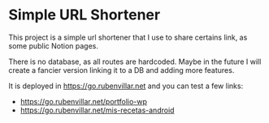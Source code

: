 # Simple URL Shortener

This project is a simple url shortener that I use to share certains link, as some public Notion pages.

There is no database, as all routes are hardcoded. Maybe in the future I will create a fancier version linking it to a DB and adding more features.

It is deployed in https://go.rubenvillar.net and you can test a few links:

- https://go.rubenvillar.net/portfolio-wp
- https://go.rubenvillar.net/mis-recetas-android
